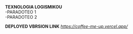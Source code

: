 __TEXNOLOGIA LOGISMIKOU__
<br> -PARADOTEO 1
<br> -PARADOTEO 2

**DEPLOYED VBRSION LINK**
_https://coffee-me-up.vercel.app/_

